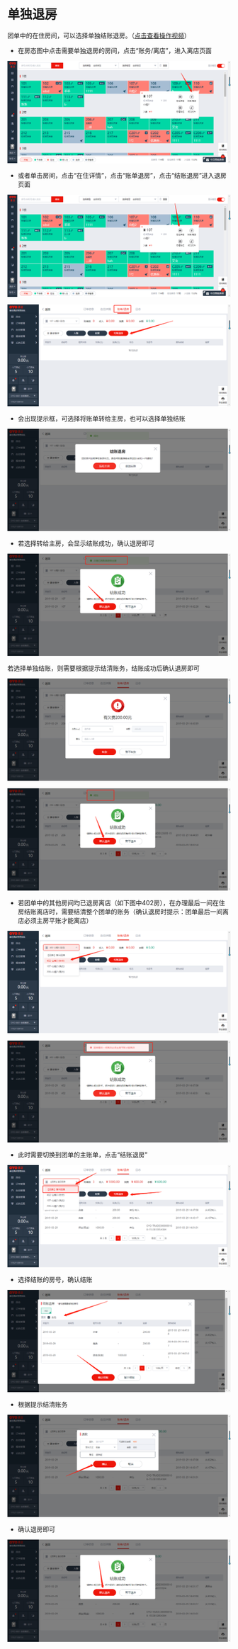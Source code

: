 # 单独退房

团单中的在住房间，可以选择单独结账退房。（[点击查看操作视频](http://crs-pms-vidio.oss-cn-beijing.aliyuncs.com/%E9%80%90%E4%B8%80%E9%80%80%E6%88%BF.mp4)）

* 在房态图中点击需要单独退房的房间，点击“账务/离店”，进入离店页面

![](../../../.gitbook/assets/image%20%28555%29.png)

* 或者单击房间，点击“在住详情”，点击“账单退房”，点击“结账退房”进入退房页面

![](../../../.gitbook/assets/image%20%28314%29.png)

![](../../../.gitbook/assets/image%20%28124%29.png)

* 会出现提示框，可选择将账单转给主房，也可以选择单独结账

![](../../../.gitbook/assets/image%20%2818%29.png)

* 若选择转给主房，会显示结账成功，确认退房即可

![](../../../.gitbook/assets/image%20%28454%29.png)

若选择单独结账，则需要根据提示结清账务，结账成功后确认退房即可

![](../../../.gitbook/assets/image%20%28556%29.png)

![](../../../.gitbook/assets/image%20%28469%29.png)

* 若团单中的其他房间均已退房离店（如下图中402房），在办理最后一间在住房结账离店时，需要结清整个团单的账务（确认退房时提示：团单最后一间离店必须主房平账才能离店）

![](../../../.gitbook/assets/image%20%28313%29.png)

![](../../../.gitbook/assets/image%20%28321%29.png)

* 此时需要切换到团单的主账单，点击“结账退房”

![](../../../.gitbook/assets/image%20%28403%29.png)

* 选择结账的房号，确认结账

![](../../../.gitbook/assets/image%20%28497%29.png)

* 根据提示结清账务

![](../../../.gitbook/assets/image%20%28393%29.png)

* 确认退房即可

![](../../../.gitbook/assets/image%20%28283%29.png)



